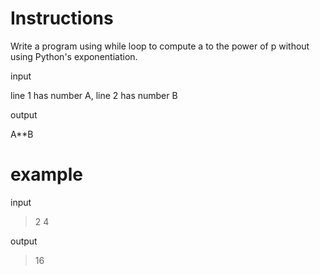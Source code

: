 # Instructions

Write a program using while loop to compute a to the power of p without using Python's exponentiation.

input

line 1 has number A, line 2 has number B

output

A**B

# example

input

>2
>4

output

>16
